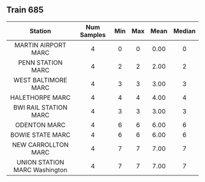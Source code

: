 ## Train 685

| Station | Num Samples | Min | Max | Mean | Median |
| :-----: | :---------: | :-: | :-: | :--: | :----: |
| MARTIN AIRPORT MARC | 4 | 0 | 0 | 0.00 | 0 |
| PENN STATION MARC | 4 | 2 | 2 | 2.00 | 2 |
| WEST BALTIMORE MARC | 4 | 3 | 3 | 3.00 | 3 |
| HALETHORPE MARC | 4 | 4 | 4 | 4.00 | 4 |
| BWI RAIL STATION MARC | 4 | 3 | 3 | 3.00 | 3 |
| ODENTON MARC | 4 | 6 | 6 | 6.00 | 6 |
| BOWIE STATE MARC | 4 | 6 | 6 | 6.00 | 6 |
| NEW CARROLLTON MARC | 4 | 7 | 7 | 7.00 | 7 |
| UNION STATION MARC Washington | 4 | 7 | 7 | 7.00 | 7 |
